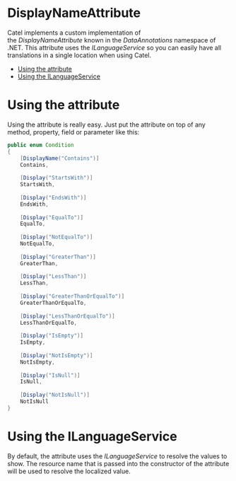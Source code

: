 # DisplayNameAttribute

Catel implements a custom implementation of the *DisplayNameAttribute* known in the *DataAnnotations* namespace of .NET. This attribute uses the *ILanguageService* so you can easily have all translations in a single location when using Catel.

-   [Using the attribute](#DisplayNameAttribute-Usingtheattribute)
-   [Using the ILanguageService](#DisplayNameAttribute-UsingtheILanguageService)

# Using the attribute

Using the attribute is really easy. Just put the attribute on top of any method, property, field or parameter like this:

``` {.java data-syntaxhighlighter-params="brush: java; gutter: false; theme: Confluence" data-theme="Confluence" style="brush: java; gutter: false; theme: Confluence"}
public enum Condition
{
    [DisplayName("Contains")]
    Contains,
    
    [Display("StartsWith")]
    StartsWith,
    
    [Display("EndsWith")]
    EndsWith,
    
    [Display("EqualTo")]
    EqualTo,
    
    [Display("NotEqualTo")]
    NotEqualTo,
    
    [Display("GreaterThan")]
    GreaterThan,
    
    [Display("LessThan")]
    LessThan,
    
    [Display("GreaterThanOrEqualTo")]
    GreaterThanOrEqualTo,
    
    [Display("LessThanOrEqualTo")]
    LessThanOrEqualTo,
    
    [Display("IsEmpty")]
    IsEmpty,
    
    [Display("NotIsEmpty")]
    NotIsEmpty,
    
    [Display("IsNull")]
    IsNull,
    
    [Display("NotIsNull")]
    NotIsNull
}
```

# Using the ILanguageService

By default, the attribute uses the *ILanguageService* to resolve the values to show. The resource name that is passed into the constructor of the attribute will be used to resolve the localized value.

